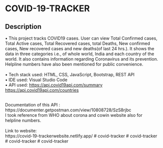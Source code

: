# COVID-19-TRACKER
## Description
• This project tracks COVID19 cases. User can view Total Confirmed cases, Total Active cases, Total Recovered cases, total Deaths, New confirmed cases, New recovered cases and new deaths(of last 24 hrs.). It shows the data in three categories i.e., of whole world, India and each country of the world. It also contains information regarding Coronavirus and its prevention. Helpline numbers have also been mentioned for public convenience. </br> </br>
• Tech stack used: HTML, CSS, JavaScript, Bootstrap, REST API</br>
 • IDE used: Visual Studio Code</br>
 • API used: https://api.covid19api.com/summary </br>
     https://api.covid19api.com/countries</br>
     
    
</br> 
 Documentation of this API : https://documenter.getpostman.com/view/10808728/SzS8rjbc
</br>
I took reference from WHO about corona and cowin website also for helpline numbers.</br> </br>
Link to website:
</br>https://covid-19-trackerwebsite.netlify.app/
# covid-tracker
# covid-tracker
# covid-tracker
# covid-tracker
